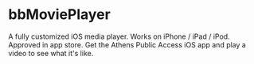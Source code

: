 bbMoviePlayer
=============

A fully customized iOS media player.  Works on iPhone / iPad / iPod.  Approved in app store.  Get the Athens Public Access iOS app and play a video to see what it's like.
